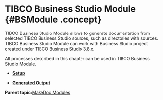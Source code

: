 # TIBCO Business Studio Module {#BSModule .concept}

TIBCO Business Studio Module allows to generate documentation from selected TIBCO Business Studio sources, such as directories with sources. TIBCO Business Studio Module can work with Business Studio project created under TIBCO Business Studio 3.8.x.

All processes described in this chapter can be used in TIBCO Business Studio Module.

-   **[Setup](../../modules/titanis/setup/index.md)**  

-   **[Generated Output](../../modules/titanis/output/projectDocBS.md)**  


**Parent topic:**[MakeDoc Modules](../../modules/index.md)

